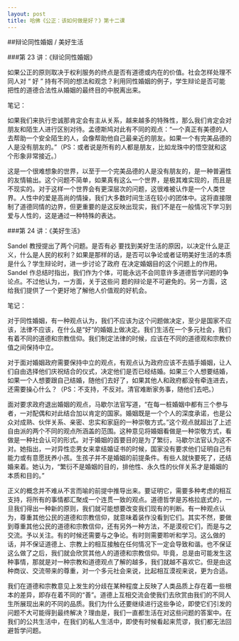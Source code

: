 ```yaml
---
layout: post
title: 哈佛《公正：该如何做是好？》第十二课
---
```

##辩论同性婚姻 / 美好生活

###第 23 讲：《辩论同性婚姻》

如果公正的原则取决于权利服务的终点是否有道德或内在的价值。社会怎样处理不同人对 “ 好 ” 持有不同的想法和观念？利用同性婚姻的例子，学生辩论是否可能把性的道德合法性从婚姻的最终目的中脱离出来。

笔记：

如果我们来执行忠诚那肯定会有主从关系，越来越多的特殊性，那么我们肯定会对朋友和陌生人进行区别对待。孟德斯鸠对此有不同的观点：“一个真正有美德的人去帮助一个安全陌生的人，会像帮助他自己最亲近的朋友。如果一个有完美品德的人是没有朋友的。”（PS：或者说是所有的人都是朋友，比如龙珠中的悟空就和这个形象非常接近。）

这是一个很难想象的世界，以至于一个完美品德的人是没有朋友的，是一种普遍性的友情输出。这个问题不简单，如果真有这么一个世界，是极其难实现的，而且是不现实的。对于这样一个世界会有更深层次的问题，这很难被认作是一个人类世界。人性中的爱是高尚的情操，我们大多数时间生活在较小的团体中。这将直接限制了道德同情的边界，但更重要的是这反映出现实，我们不是在一般情况下学习到爱与人性的，这是通过一种特殊的表达。

###第 24 讲：《美好生活》

Sandel 教授提出了两个问题。是否有必 要找到美好生活的原因，以决定什么是正义，什么是人民的权利？如果是那样的话，是否可以争论或者证明美好生活的本质是什么？学生辩论时，进一步讨论了政府 在决定婚姻目的这个问题上的作用。 Sandel 作总结时指出，我们作为个体，可能永远不会同意许多道德哲学问题的争论点。不过他认为，一方面，关于这些问 题的辩论是不可避免的。另一方面，这给我们提供了一个更好地了解他人价值观的好机会。

笔记：

对于同性婚姻，有一种观点认为，我们不应该为这个问题做决定，至少是国家不应该，法律不应该，在什么是“好”的婚姻上做决定。我们生活在一个多元社会，我们有着不同的道德和宗教信仰。我们制定法律的时候，应该在不同的道德观和宗教价值之间保持中立。

对于面对婚姻政府需要保持中立的观点，有观点认为政府应该不去插手婚姻，让人们自由选择他们庆祝结合的仪式，决定他们是否已经结婚。如果三个人想要结婚，如果一个人想要跟自己结婚，随他们去好了，如果其他人和政府都没有牵连进去，还需要操心什么？（PS：不支持，不反对。清官难断家务事，随他们去吧。）

面对要求政府退出婚姻的观点，马歇尔法官写道，“在每一桩婚姻中都有三个参与者，一对配偶和对此结合加以肯定的国家。婚姻既是一个个人的深度承诺，也是公众对成熟、伙伴关系、亲密、忠实和家庭的一种崇敬方式。”这个观点就超出了上述自由派的两个不同的观点所涵盖的范围。这种意见将婚姻看做是一种崇敬方式，看做是一种社会认可的形式。对于婚姻的首要目的是为了繁衍，马歇尔法官认为这不对。她指出，一对异性恋男女来拿结婚证书的时候，国家没有要求他们证明自己有能力或有意愿抚养小孩。生孩子并不是婚姻的前提条件。有些人就快要死了，还结婚来着。她认为，“繁衍不是婚姻的目的，排他性、永久性的伙伴关系才是婚姻的本质和目的。”

正义的概念并不难从不言而喻的前提中推导出来。要证明它，需要多种考虑的相互支持，将所有的事情都汇聚成一个连贯一致的观点。道德哲学是苏格拉底式的，一旦我们得出一种新的原则，我们就可能想要改变我们现有的判断。有一种观点认为，尊重其他公民的道德和宗教信仰，就意味着装作没看到它们。其实不然，要做到尊重其他公民的道德和宗教信仰，还有另外一种方法，不是漠视它们，而是与之交流。予以关注。有的时候还需要与之争论。有时则需要聆听和学习。这么做的话，并不保证道德上、宗教上的相互接触在任何情况下一定会导致和谐。也不保证这么做了之后，我们就会欣赏其他人的道德和宗教信仰。毕竟，总是由可能发生这种事情，那就是对一种宗教和道德观点了解的越多，我们就越不喜欢它。但是由这种商议、交流带来的尊重，对一个多元社会来说，比起相互漠视来说，更为合适。

我们在道德和宗教意见上发生的分歧在某种程度上反映了人类品质上存在着一些根本的差异，即存在着不同的“善”。道德上互相交流会使我们去欣赏由我们的不同人生所展现出来的不同的品质。我们为什么还要继续进行这些争论，即使它们引发的问题不大可能得到最终解决？理由是，我们一直都生活在对这些问题的答案中。在我们的公共生活中，在我们的私人生活中，即使有时候看起来荒谬，我们都无法回避哲学问题。
